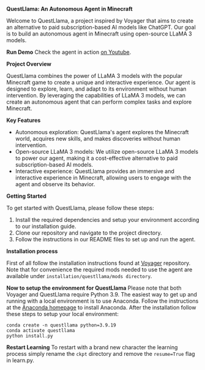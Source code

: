 **QuestLlama: An Autonomous Agent in Minecraft**

Welcome to QuestLlama, a project inspired by Voyager that aims to create an alternative to paid subscription-based AI models like ChatGPT. Our goal is to build an autonomous agent in Minecraft using open-source LLaMA 3 models.

**Run Demo**
Check the agent in action [on Youtube](https://www.youtube.com/watch?v=Yi1C9vs1BWM).

**Project Overview**

QuestLlama combines the power of LLaMA 3 models with the popular Minecraft game to create a unique and interactive experience. Our agent is designed to explore, learn, and adapt to its environment without human intervention. By leveraging the capabilities of LLaMA 3 models, we can create an autonomous agent that can perform complex tasks and explore Minecraft.

**Key Features**

* Autonomous exploration: QuestLlama's agent explores the Minecraft world, acquires new skills, and makes discoveries without human intervention.
* Open-source LLaMA 3 models: We utilize open-source LLaMA 3 models to power our agent, making it a cost-effective alternative to paid subscription-based AI models.
* Interactive experience: QuestLlama provides an immersive and interactive experience in Minecraft, allowing users to engage with the agent and observe its behavior.

**Getting Started**

To get started with QuestLlama, please follow these steps:

1. Install the required dependencies and setup your environment according to our installation guide.
2. Clone our repository and navigate to the project directory.
3. Follow the instructions in our README files to set up and run the agent.

**Installation process**

First of all follow the installation instructions found at [Voyager](https://github.com/MineDojo/Voyager) repository. Note that for convenience the required mods needed to use the agent are available under ```installation/questllama/mods directory```.

**Now to setup the environment for QuestLlama**
Please note that both Voyager and QuestLlama require Python 3.9. The easiest way to get up and running with a local environment is to use Anaconda. Follow the instructions at the [Anaconda homepage](https://docs.anaconda.com/free/anaconda/install/index.html) to install Anaconda.
After the installation follow these steps to setup your local environment:


```console
conda create -n questllama python=3.9.19
conda activate questllama
python install.py
```

**Restart Learning**
To restart with a brand new character the learning process simply rename the ```ckpt``` directory and remove the ```resume=True``` flag in learn.py.
